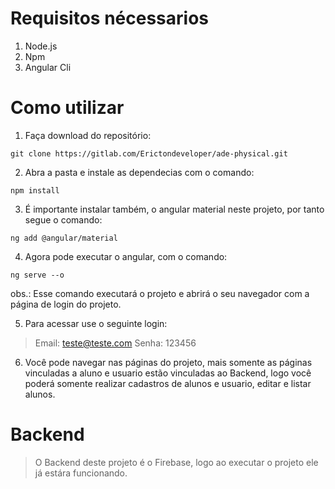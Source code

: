 # Requisitos nécessarios
  1. Node.js
  2. Npm
  3. Angular Cli

# Como utilizar
  1. Faça download do repositório:
  ```
  git clone https://gitlab.com/Erictondeveloper/ade-physical.git

  ```
  2. Abra a pasta e instale as dependecias com o comando:
  ```
  npm install
  ```
  3. É importante instalar também, o angular material neste projeto, por tanto segue o comando:
  ```
  ng add @angular/material
  ```
  4. Agora pode executar o angular, com o comando:  
  ```
  ng serve --o
  ```
  obs.: Esse comando executará o projeto e abrirá o seu navegador com a página de login do projeto.

  5. Para acessar use o seguinte login:

  > Email: teste@teste.com
  > Senha: 123456

  6. Você pode navegar nas páginas do projeto, mais somente as páginas vinculadas a aluno e usuario estão vinculadas ao Backend, logo você poderá somente realizar cadastros de alunos e usuario, editar e listar alunos.

# Backend
> O Backend deste projeto é o Firebase, logo ao executar o projeto ele já estára funcionando.
